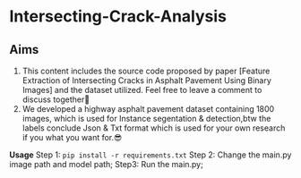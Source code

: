 # Intersecting-Crack-Analysis
## Aims
1. This content includes the source code proposed by paper [Feature Extraction of Intersecting Cracks in Asphalt Pavement Using Binary Images] and the dataset utilized. Feel free to leave a comment to discuss together🤠
2. We developed a highway asphalt pavement dataset containing 1800 images, which is used for Instance segentation & detection,btw the labels conclude Json & Txt format which is used for your own research if you what you want for.😎

**Usage**
Step 1:
`pip install -r requirements.txt`
Step 2:
Change the main.py image path and model path;
Step3:
Run the main.py;

